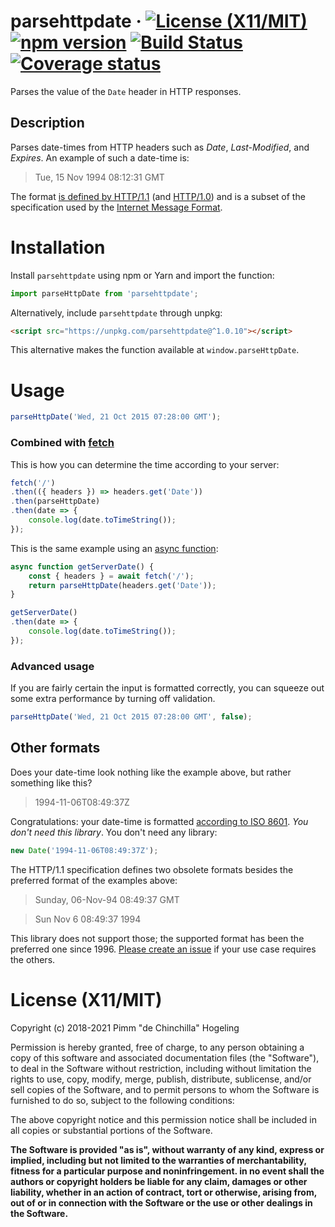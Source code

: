 # parsehttpdate &middot; [![License (X11/MIT)](https://badgen.net/github/license/pimm/parseHttpDate)](https://github.com/Pimm/parseHttpDate/blob/master/copying.txt) [![npm version](https://badgen.net/npm/v/parsehttpdate)](https://www.npmjs.com/package/parsehttpdate) [![Build Status](https://api.travis-ci.com/Pimm/parseHttpDate.svg?branch=master)](https://app.travis-ci.com/github/Pimm/parseHttpDate) [![Coverage status](https://coveralls.io/repos/github/Pimm/parseHttpDate/badge.svg?branch=master)](https://coveralls.io/github/Pimm/parseHttpDate?branch=master)

Parses the value of the `Date` header in HTTP responses.

## Description

Parses date-times from HTTP headers such as _Date_, _Last-Modified_, and _Expires_. An example of such a date-time is:

> Tue, 15 Nov 1994 08:12:31 GMT

The format [is defined by HTTP/1.1][http-1.1] (and [HTTP/1.0][http-1.0]) and is a subset of the specification used by the [Internet Message Format][imf].

# Installation

Install `parsehttpdate` using npm or Yarn and import the function:
```javascript
import parseHttpDate from 'parsehttpdate';
```

Alternatively, include `parsehttpdate` through unpkg:
```html
<script src="https://unpkg.com/parsehttpdate@^1.0.10"></script>
```
This alternative makes the function available at `window.parseHttpDate`.

# Usage

```javascript
parseHttpDate('Wed, 21 Oct 2015 07:28:00 GMT');
```

### Combined with [fetch][mdn-fetch]

This is how you can determine the time according to your server:

```javascript
fetch('/')
.then(({ headers }) => headers.get('Date'))
.then(parseHttpDate)
.then(date => {
	console.log(date.toTimeString());
});
```

This is the same example using an [async function][mdn-async-function]:

```javascript
async function getServerDate() {
	const { headers } = await fetch('/');
	return parseHttpDate(headers.get('Date'));
}

getServerDate()
.then(date => {
	console.log(date.toTimeString());
});
```

### Advanced usage

If you are fairly certain the input is formatted correctly, you can squeeze out some extra performance by turning off validation.

```javascript
parseHttpDate('Wed, 21 Oct 2015 07:28:00 GMT', false);
```

## Other formats

Does your date-time look nothing like the example above, but rather something like this?

> 1994-11-06T08:49:37Z

Congratulations: your date-time is formatted [according to ISO 8601][ecmascript-10-date-time]. _You don't need this library_. You don't need any library:

```javascript
new Date('1994-11-06T08:49:37Z');
```

The HTTP/1.1 specification defines two obsolete formats besides the preferred format of the examples above:

> Sunday, 06-Nov-94 08:49:37 GMT

> Sun Nov  6 08:49:37 1994

This library does not support those; the supported format has been the preferred one since 1996. [Please create an issue][issues] if your use case requires the others.

# License (X11/MIT)
Copyright (c) 2018-2021 Pimm "de Chinchilla" Hogeling

Permission is hereby granted, free of charge, to any person obtaining a copy of this software and associated documentation files (the "Software"), to deal in the Software without restriction, including without limitation the rights to use, copy, modify, merge, publish, distribute, sublicense, and/or sell copies of the Software, and to permit persons to whom the Software is furnished to do so, subject to the following conditions:

The above copyright notice and this permission notice shall be included in all copies or substantial portions of the Software.

**The Software is provided "as is", without warranty of any kind, express or implied, including but not limited to the warranties of merchantability, fitness for a particular purpose and noninfringement. in no event shall the authors or copyright holders be liable for any claim, damages or other liability, whether in an action of contract, tort or otherwise, arising from, out of or in connection with the Software or the use or other dealings in the Software.**


[http-1.1]: https://tools.ietf.org/html/rfc7231#section-7.1.1.1
[http-1.0]: https://tools.ietf.org/html/rfc1945#section-3.3
[imf]: https://tools.ietf.org/html/rfc5322
[ecmascript-10-date-time]: http://www.ecma-international.org/ecma-262/10.0/#sec-date-time-string-format
[mdn-fetch]: https://developer.mozilla.org/docs/Web/API/Fetch_API
[mdn-async-function]: https://developer.mozilla.org/docs/Web/JavaScript/Reference/Statements/async_function
[issues]: https://github.com/Pimm/parseHttpDate/issues